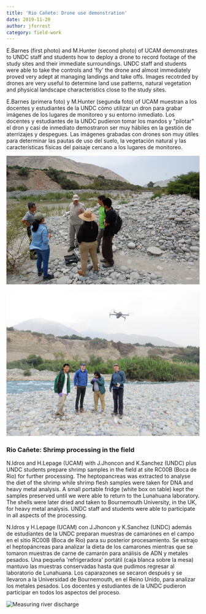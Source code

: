 ```yaml
---
title: 'Rio Cañete: Drone use demonstration'
date: 2019-11-20
author: jforrest
category: field-work
---
```



E.Barnes (first photo) and M.Hunter (second photo) of UCAM demonstrates to UNDC staff and students how to deploy a drone to record footage of the study sites and their immediate surroundings. UNDC staff and students were able to take the controls and 'fly' the drone and almost immediately proved very adept at managing landings and take offs. Images recotrded by drones are very useful to determine land use patterns, natural vegetation and physical landscape characteristics close to the study sites.

E.Barnes (primera foto) y M.Hunter (segunda foto) of UCAM muestran a los docentes y estudiantes de la UNDC cómo utilizar un dron para grabar imágenes de los lugares de monitoreo y su entorno inmediato. Los docentes y estudiantes de la UNDC pudieron tomar los mandos y "pilotar" el dron y casi de inmediato demostraron ser muy hábiles en la gestión de aterrizajes y despegues. Las imágenes grabadas con drones son muy útiles para determinar las pautas de uso del suelo, la vegetación natural y las características físicas del paisaje cercano a los lugares de monitoreo.

![Measuring river discharge](/assets/posts/1Droneuse.JPG)

![Measuring river discharge](/assets/posts/1Drone.JPG)



### Rio Cañete: Shrimp processing in the field

N.Idros and H.Lepage (UCAM) with J.Jhoncon and K.Sanchez (UNDC) plus UNDC students prepare shrimp samples in the field at site RC00B (Boca de Rio) for further processing. The heptopancreas was extracted to analyse the diet of the shrimp while shrimp flesh samples were taken for DNA and heavy metal analysis. A small portable fridge (white box on table) kept the samples preserved until we were able to return to the Lunahuana laboratory. The shells were later dried and taken to Bournemouth University, in the UK, for heavy metal analysis. UNDC staff and students were able to participate in all aspects of the processing.

N.Idros y H.Lepage (UCAM) con J.Jhoncon y K.Sanchez (UNDC) además de estudiantes de la UNDC preparan muestras de camarónes en el campo en el sitio RC00B (Boca de Rio) para su posterior procesamiento. Se extrajo el heptopáncreas para analizar la dieta de los camarones mientras que se tomaron muestras de carne de camarón para análisis de ADN y metales pesados. Una pequeña 'refrigeradora' portátil (caja blanca sobre la mesa) mantuvo las muestras conservadas hasta que pudimos regresar al laboratorio de Lunahuana. Los caparazones se secaron después y se llevaron a la Universidad de Bournemouth, en el Reino Unido, para analizar los metales pesados. Los docentes y estudiantes de la UNDC pudieron participar en todos los aspectos del proceso.

![Measuring river discharge](/assets/posts/1Shrimpprocessing.JPG)

